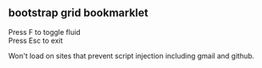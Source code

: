 bootstrap grid bookmarklet
---

Press F to toggle fluid  
Press Esc to exit  

Won't load on sites that prevent script injection including gmail and github.
